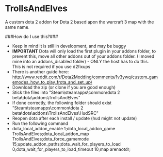 TrollsAndElves
==============

A custom dota 2 addon for Dota 2 based apon the warcraft 3 map with the same name.

###How do I use this?###
 - Keep in mind it is still in development, and may be buggy
 - **IMPORTANT** Dota will only load the first plugin in your addons folder, to prevent this, move all other addons out of your addons folder. (I moved mine into an addons_disabled folder) - ONLY the host has to do this. This is not required if you use d2fixups
 - There is another guide here: http://www.reddit.com/r/Dota2Modding/comments/1v3ywq/custom_gamemodes_how_to_play_frota_and_set_up/
 - Download the zip (or clone if you are good enough)
 - Stick the files into "Steam\steamapps\common\dota 2 beta\dota\addons\TrollsAndElves"
 - If done correctly, the following folder should exist "Steam\steamapps\common\dota 2 beta\dota\addons\TrollsAndElves\HudSRC"
 - Reopen dota after each install / update (hud might not update)
 - Run the following command
 - dota_local_addon_enable 1;dota_local_addon_game TrollsAndElves;dota_local_addon_map TrollsAndElves;dota_force_gamemode 15;update_addon_paths;dota_wait_for_players_to_load 0;dota_wait_for_players_to_load_timeout 10;map arenaotdr;
